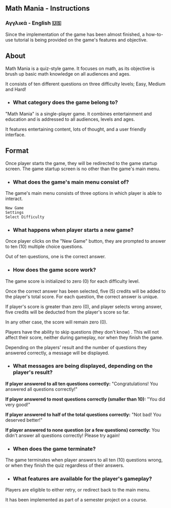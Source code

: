 ## Math Mania - Instructions ##

### Αγγλικά - English 🇺🇸
Since the implementation of the game has been almost finished, a how-to-use tutorial is being provided on the game's features and objective.

## About
Math Mania is a quiz-style game. 
It focuses on math, as its objective is brush up basic math knowledge on all audiences and ages.

It consists of ten different questions on three difficulty levels; Easy, Medium and Hard!

* ### What category does the game belong to?

"Math Mania" is a single-player game.
It combines entertainment and education and is addressed to all audiences, levels and ages.

It features entertaining content, lots of thought, and a user friendly interface.

## Format
Once player starts the game, they will be redirected to the game startup screen.
The game startup screen is no other than the game's main menu.

* ### What does the game's main menu consist of?

The game's main menu consists of three options in which player is able to interact.

    New Game
    Settings
    Select Difficulty

* ### What happens when player starts a new game?
    
Once player clicks on the "New Game" button, they are prompted to answer to ten (10) multiple choice questions.

Out of ten questions, one is the correct answer.

* ### How does the game score work?

The game score is initialized to zero (0) for each difficulty level.

Once the correct answer has been selected, five (5) credits will be added to the player's total score.
For each question, the correct answer is unique.

If player's score is greater than zero (0), and player selects wrong answer, five credits will be deducted from the player's score so far.

In any other case, the score will remain zero (0).

Players have the ability to skip questions (they don't know) .
This will not affect their score, neither during gameplay, nor when they finish the game. 

Depending on the players' result and the number of questions they answered correctly, a message will be displayed.

* ### What messages are being displayed, depending on the player's result?

**If player answered to all ten questions correctly:** "Congratulations! You answered all questions correctly!"

**If player answered to most questions correctly (smaller than 10):** "You did very good!"

**If player answered to half of the total questions correctly:** "Not bad! You deserved better!"

**If player answered to none question (or a few questions) correctly:** You didn't answer all questions correctly! Please try again!

* ### When does the game terminate?

The game terminates when player answers to all ten (10) questions wrong, or when they finish the quiz regardless of their answers.

* ### What features are available for the player's gameplay?

Players are eligible to either retry, or redirect back to the main menu.




It has been implemented as part of a semester project on a course.

